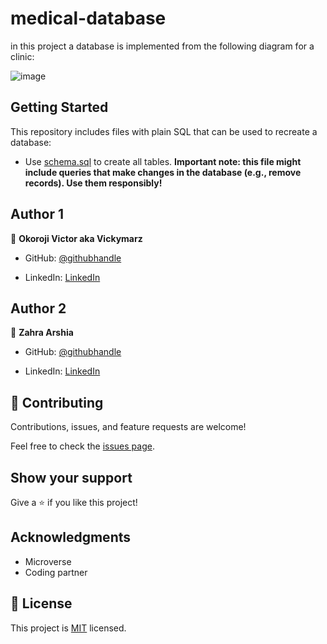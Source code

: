 # medical-database
in this project a database is implemented from the following diagram for a clinic:

![image](https://user-images.githubusercontent.com/78906545/167815262-de546506-6d3a-482d-bf6f-31e5c3ee87c4.png)
## Getting Started

This repository includes files with plain SQL that can be used to recreate a database:

- Use [schema.sql](./schema.sql) to create all tables.
**Important note: this file might include queries that make changes in the database (e.g., remove records). Use them responsibly!**

## Author 1

👤 **Okoroji Victor aka Vickymarz**

- GitHub: [@githubhandle](https://github.com/vickymarz)

- LinkedIn: [LinkedIn](https://www.linkedin.com/in/okoroji-victor-ebube-8791741a0)

## Author 2

👤 **Zahra Arshia**

- GitHub: [@githubhandle](https://github.com/ZahraArshia)

- LinkedIn: [LinkedIn](https://www.linkedin.com/in/zahra-arshia/)

## 🤝 Contributing

Contributions, issues, and feature requests are welcome!

Feel free to check the [issues page](../../issues/).

## Show your support

Give a ⭐️ if you like this project!


## Acknowledgments

- Microverse 
- Coding partner

## 📝 License

This project is [MIT](./MIT.md) licensed.
